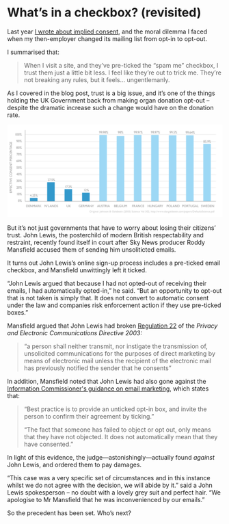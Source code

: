 # What’s in a checkbox? (revisited)

Last year [I wrote about implied consent](/post/whats-in-a-checkbox), and the moral dilemma I faced when my then-employer changed its mailing list from opt-in to opt-out.

I summarised that:

> When I visit a site, and they’ve pre-ticked the “spam me” checkbox, I trust them just a little bit less. I feel like they’re out to trick me. They’re not breaking any rules, but it feels… ungentlemanly.

As I covered in the blog post, trust is a big issue, and it’s one of the things holding the UK Government back from making organ donation opt-out – despite the dramatic increase such a change would have on the donation rate.

[![Graph from Johnson & Goldstein (Science, 2003) showing comparative organ donation rates in European countries](/media/organ-donation.png)](/media/organ-donation.png)

But it’s not just governments that have to worry about losing their citizens’ trust. John Lewis, the posterchild of modern British respectability and restraint, recently found itself in court after Sky News producer Roddy Mansfield accused them of sending him unsoliticted emails.

It turns out John Lewis’s online sign-up process includes a pre-ticked email checkbox, and Mansfield unwittingly left it ticked.

“John Lewis argued that because I had not opted-out of receiving their emails, I had automatically opted-in,” he said. “But an opportunity to opt-out that is not taken is simply that. It does not convert to automatic consent under the law and companies risk enforcement action if they use pre-ticked boxes.”

Mansfield argued that John Lewis had broken [Regulation 22](http://www.legislation.gov.uk/uksi/2003/2426/regulation/22/made) of the *Privacy and Electronic Communications Directive 2003:*

> “a person shall neither transmit, nor instigate the transmission of, unsolicited communications for the purposes of direct marketing by means of electronic mail unless the recipient of the electronic mail has previously notified the sender that he consents”

In addition, Mansfield noted that John Lewis had also gone against the [Information Commissioner's guidance on email marketing](http://ico.org.uk/for_organisations/privacy_and_electronic_communications/~/media/documents/library/Privacy_and_electronic/Practical_application/direct-marketing-guidance.pdf), which states that:

> “Best practice is to provide an unticked opt-in box, and invite the person to confirm their agreement by ticking.”
>
> “The fact that someone has failed to object or opt out, only means that they have not objected. It does not automatically mean that they have consented.”

In light of this evidence, the judge—astonishingly—actually found *against* John Lewis, and ordered them to pay damages.

“This case was a very specific set of circumstances and in this instance whilst we do not agree with the decision, we will abide by it.” said a John Lewis spokesperson – no doubt with a lovely grey suit and perfect hair. “We apologise to Mr Mansfield that he was inconvenienced by our emails.”

So the precedent has been set. Who’s next?

<link href="/post/whats-in-a-checkbox">
<link href="/post/care-data">

